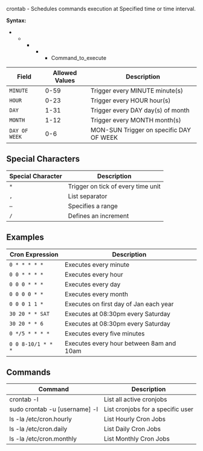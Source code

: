 crontab - Schedules commands execution at Specified time or time interval.

**Syntax:**

*    *    *   *    *  Command_to_execute


| Field         | Allowed Values |  Description                            |
|---------------|----------------|-----------------------------------------|
| `MINUTE`      | 0-59           | Trigger every MINUTE minute(s)          |
| `HOUR`        | 0-23           | Trigger every HOUR hour(s)              |
| `DAY`         | 1-31           | Trigger every DAY day(s) of month       |
| `MONTH`       | 1-12           | Trigger every MONTH month(s)            |
| `DAY OF WEEK` | 0-6            | MON-SUN Trigger on specific DAY OF WEEK |

## Special Characters

| Special Character | Description |
| --- | --- |
| `*` | Trigger on tick of every time unit |
| `,` | List separator |
| `–` | Specifies a range |
| `/` | Defines an increment |

## Examples

| Cron Expression | Description |
| --- | --- |
| `0 * * * * *` | Executes every minute |
| `0 0 * * * *` | Executes every hour |
| `0 0 0 * * *` | Executes every day |
| `0 0 0 0 * *` | Executes every month |
| `0 0 0 1 1 *` | Executes on first day of Jan each year |
| `30 20 * * SAT` | Executes at 08:30pm every Saturday |
| `30 20 * * 6` | Executes at 08:30pm every Saturday |
| `0 */5 * * * *` | Executes every five minutes |
| `0 0 8-10/1 * * *` | Executes every hour between 8am and 10am |

## Commands

| Command                       | Description                       |
|-------------------------------|-----------------------------------|
| crontab -l                    | List all active cronjobs          |
| sudo crontab -u [username] -l | List cronjobs for a specific user |
| ls -la /etc/cron.hourly       | List Hourly Cron Jobs             |
| ls -la /etc/cron.daily        | List Daily Cron Jobs              |
| ls -la /etc/cron.monthly      | List Monthly Cron Jobs            |

